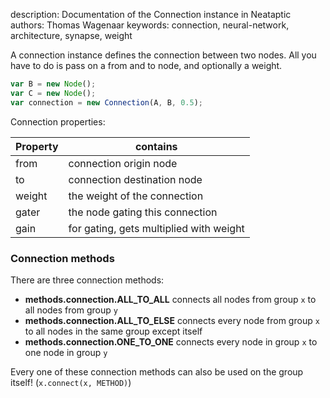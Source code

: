 description: Documentation of the Connection instance in Neataptic
authors: Thomas Wagenaar
keywords: connection, neural-network, architecture, synapse, weight

A connection instance defines the connection between two nodes. All you have to do is pass on a from and to node, and optionally a weight.

```javascript
var B = new Node();
var C = new Node();
var connection = new Connection(A, B, 0.5);
```

Connection properties:

Property | contains
-------- | --------
from | connection origin node
to | connection destination node
weight | the weight of the connection
gater | the node gating this connection
gain | for gating, gets multiplied with weight

### Connection methods
There are three connection methods:

* **methods.connection.ALL_TO_ALL** connects all nodes from group `x` to all nodes from group `y`
* **methods.connection.ALL_TO_ELSE** connects every node from group `x` to all nodes in the same group except itself
* **methods.connection.ONE_TO_ONE** connects every node in group `x` to one node in group `y`

Every one of these connection methods can also be used on the group itself! (`x.connect(x, METHOD)`)
